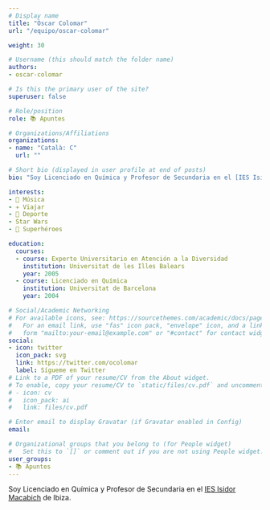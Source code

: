 ```yaml
---
# Display name
title: "Òscar Colomar"
url: "/equipo/oscar-colomar"

weight: 30

# Username (this should match the folder name)
authors:
- oscar-colomar

# Is this the primary user of the site?
superuser: false

# Role/position
role: 📚 Apuntes

# Organizations/Affiliations
organizations:
- name: "Català: C"
  url: ""

# Short bio (displayed in user profile at end of posts)
bio: "Soy Licenciado en Química y Profesor de Secundaria en el [IES Isidor Macabich](http://iesisidormacabich.es/) de Ibiza."

interests:
- 🎸 Música
- ✈️ Viajar
- 🏃 Deporte
- Star Wars 
- 🦸 Superhéroes

education:
  courses:
  - course: Experto Universitario en Atención a la Diversidad
    institution: Universitat de les Illes Balears
    year: 2005
  - course: Licenciado en Química
    institution: Universitat de Barcelona
    year: 2004

# Social/Academic Networking
# For available icons, see: https://sourcethemes.com/academic/docs/page-builder/#icons
#   For an email link, use "fas" icon pack, "envelope" icon, and a link in the
#   form "mailto:your-email@example.com" or "#contact" for contact widget.
social:
- icon: twitter
  icon_pack: svg
  link: https://twitter.com/ocolomar
  label: Sígueme en Twitter
# Link to a PDF of your resume/CV from the About widget.
# To enable, copy your resume/CV to `static/files/cv.pdf` and uncomment the lines below.
# - icon: cv
#   icon_pack: ai
#   link: files/cv.pdf

# Enter email to display Gravatar (if Gravatar enabled in Config)
email:

# Organizational groups that you belong to (for People widget)
#   Set this to `[]` or comment out if you are not using People widget.
user_groups:
- 📚 Apuntes
---
```


Soy Licenciado en Química y Profesor de Secundaria en el [IES Isidor Macabich](http://iesisidormacabich.es/) de Ibiza.